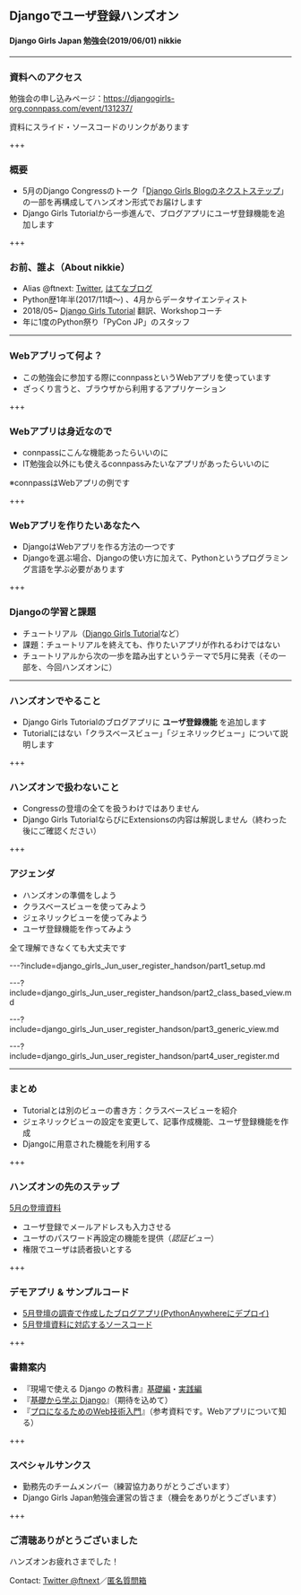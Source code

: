 ## Djangoでユーザ登録ハンズオン
#### Django Girls Japan 勉強会(2019/06/01) nikkie

---

### 資料へのアクセス

勉強会の申し込みページ：https://djangogirls-org.connpass.com/event/131237/

資料にスライド・ソースコードのリンクがあります

+++

### 概要

- 5月のDjango Congressのトーク「[Django Girls Blogのネクストステップ](https://gitpitch.com/ftnext/2019_slides/master?p=django_congress_2019_blog_next_step)」の一部を再構成してハンズオン形式でお届けします
- Django Girls Tutorialから一歩進んで、ブログアプリにユーザ登録機能を追加します

+++

### お前、誰よ（About nikkie）

- Alias @ftnext: [Twitter](https://twitter.com/ftnext), [はてなブログ](http://nikkie-ftnext.hatenablog.com/)
- Python歴1年半(2017/11頃〜) 、4月からデータサイエンティスト
- 2018/05~ [Django Girls Tutorial](https://tutorial.djangogirls.org/ja/) 翻訳、Workshopコーチ
- 年に1度のPython祭り「PyCon JP」のスタッフ

---

### Webアプリって何よ？

- この勉強会に参加する際にconnpassというWebアプリを使っています
- ざっくり言うと、ブラウザから利用するアプリケーション

+++

### Webアプリは身近なので

- connpassにこんな機能あったらいいのに
- IT勉強会以外にも使えるconnpassみたいなアプリがあったらいいのに

※connpassはWebアプリの例です

+++

### Webアプリを作りたいあなたへ

- DjangoはWebアプリを作る方法の一つです
- Djangoを選ぶ場合、Djangoの使い方に加えて、Pythonというプログラミング言語を学ぶ必要があります

+++

### Djangoの学習と課題

- チュートリアル（[Django Girls Tutorial](https://tutorial.djangogirls.org/ja/)など）
- 課題：チュートリアルを終えても、作りたいアプリが作れるわけではない
- チュートリアルから次の一歩を踏み出すというテーマで5月に発表（その一部を、今回ハンズオンに）

---

### ハンズオンでやること

- Django Girls Tutorialのブログアプリに **ユーザ登録機能** を追加します
- Tutorialにはない「クラスベースビュー」「ジェネリックビュー」について説明します

+++

### ハンズオンで扱わないこと

- Congressの登壇の全てを扱うわけではありません
- Django Girls TutorialならびにExtensionsの内容は解説しません（終わった後にご確認ください）

+++

### アジェンダ

- ハンズオンの準備をしよう
- クラスベースビューを使ってみよう
- ジェネリックビューを使ってみよう
- ユーザ登録機能を作ってみよう

全て理解できなくても大丈夫です

---?include=django_girls_Jun_user_register_handson/part1_setup.md

---?include=django_girls_Jun_user_register_handson/part2_class_based_view.md

---?include=django_girls_Jun_user_register_handson/part3_generic_view.md

---?include=django_girls_Jun_user_register_handson/part4_user_register.md

---

### まとめ

- Tutorialとは別のビューの書き方：クラスベースビューを紹介
- ジェネリックビューの設定を変更して、記事作成機能、ユーザ登録機能を作成
- Djangoに用意された機能を利用する

+++

### ハンズオンの先のステップ

[5月の登壇資料](https://gitpitch.com/ftnext/2019_slides/master?p=django_congress_2019_blog_next_step)

- ユーザ登録でメールアドレスも入力させる
- ユーザのパスワード再設定の機能を提供（*認証ビュー*）
- 権限でユーザは読者扱いとする

+++

### デモアプリ & サンプルコード

- [5月登壇の調査で作成したブログアプリ(PythonAnywhereにデプロイ)](https://ftnext.pythonanywhere.com/)
- [5月登壇資料に対応するソースコード](https://github.com/ftnext/nextstep_djangogirls_tutorial)

+++

### 書籍案内

- 『現場で使える Django の教科書』[基礎編](https://www.amazon.co.jp/dp/4802094744)・[実践編](https://www.amazon.co.jp/dp/B07L3DRGBT/)
- 『[基礎から学ぶ Django](https://www.amazon.co.jp/dp/486354247X/)』（期待を込めて）
- 『[プロになるためのWeb技術入門](https://www.amazon.co.jp/dp/4774142352)』（参考資料です。Webアプリについて知る）

+++

### スペシャルサンクス

- 勤務先のチームメンバー（練習協力ありがとうございます）
- Django Girls Japan勉強会運営の皆さま（機会をありがとうございます）

+++

### ご清聴ありがとうございました

ハンズオンお疲れさまでした！

Contact: [Twitter @ftnext](https://twitter.com/ftnext)／[匿名質問箱](https://peing.net/ja/ftnext)

